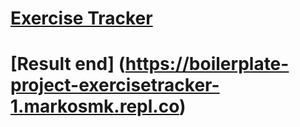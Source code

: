 # [Exercise Tracker](https://www.freecodecamp.org/learn/apis-and-microservices/apis-and-microservices-projects/exercise-tracker)

# [Result end] (https://boilerplate-project-exercisetracker-1.markosmk.repl.co)
